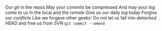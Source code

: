 Our *git* in the repos
May your *commits* be compressed
And may your *log* come to us
In the local and the *remote*
Give us our daily *log* today
Forgive our *conflicts*
Like we forgave other geeks'
Do not let us fall into *detached HEAD*
and free us from *SVN*
`git commit --amend`